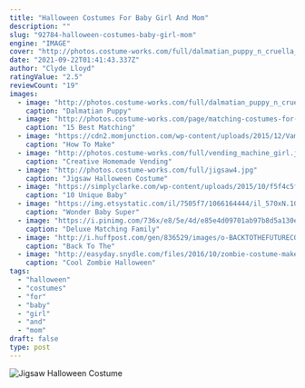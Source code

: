 ```yaml
---
title: "Halloween Costumes For Baby Girl And Mom"
description: ""
slug: "92784-halloween-costumes-baby-girl-mom"
engine: "IMAGE"
cover: "http://photos.costume-works.com/full/dalmatian_puppy_n_cruella_de_vil1.jpg"
date: "2021-09-22T01:41:43.337Z"
author: "Clyde Lloyd"
ratingValue: "2.5"
reviewCount: "19"
images:
  - image: "http://photos.costume-works.com/full/dalmatian_puppy_n_cruella_de_vil1.jpg"
    caption: "Dalmatian Puppy"
  - image: "http://photos.costume-works.com/page/matching-costumes-for-babies-and-parents-v2.jpg"
    caption: "15 Best Matching"
  - image: "https://cdn2.momjunction.com/wp-content/uploads/2015/12/Vampire-Teeth-For-Your-Kids.jpg"
    caption: "How To Make"
  - image: "http://photos.costume-works.com/full/vending_machine_girl.jpg"
    caption: "Creative Homemade Vending"
  - image: "http://photos.costume-works.com/full/jigsaw4.jpg"
    caption: "Jigsaw Halloween Costume"
  - image: "https://simplyclarke.com/wp-content/uploads/2015/10/f5f4c5fd3aa20f2d0c4650ba77415539.jpg"
    caption: "10 Unique Baby"
  - image: "https://img.etsystatic.com/il/7505f7/1066164444/il_570xN.1066164444_c9o1.jpg?version=1"
    caption: "Wonder Baby Super"
  - image: "https://i.pinimg.com/736x/e8/5e/4d/e85e4d09701ab97b8d5a130e4804c795--family-halloween-costumes-halloween-.jpg"
    caption: "Deluxe Matching Family"
  - image: "http://i.huffpost.com/gen/836529/images/o-BACKTOTHEFUTURECOSTUME-facebook.jpg"
    caption: "Back To The"
  - image: "http://easyday.snydle.com/files/2016/10/zombie-costume-makeup-ideas-25.jpg"
    caption: "Cool Zombie Halloween"
tags:
  - "halloween"
  - "costumes"
  - "for"
  - "baby"
  - "girl"
  - "and"
  - "mom"
draft: false
type: post
---
```



![Jigsaw Halloween Costume](http://photos.costume-works.com/full/jigsaw4.jpg "Jigsaw Halloween Costume")


<!--inArticleAds-->

<!--galleryOne-->


<!--inArticleAds-->

<!--galleryTwo-->


<!--galleryThree-->

